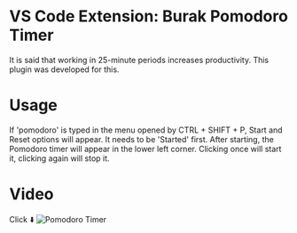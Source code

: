 # VS Code Extension: Burak Pomodoro Timer
It is said that working in 25-minute periods increases productivity. This plugin was developed for this.

# Usage
If 'pomodoro' is typed in the menu opened by CTRL + SHIFT + P, Start and Reset options will appear. It needs to be 'Started' first. After starting, the Pomodoro timer will appear in the lower left corner. Clicking once will start it, clicking again will stop it.

# Video
Click ⬇️
![Pomodoro Timer](https://i.hizliresim.com/p7n4xub.gif)

